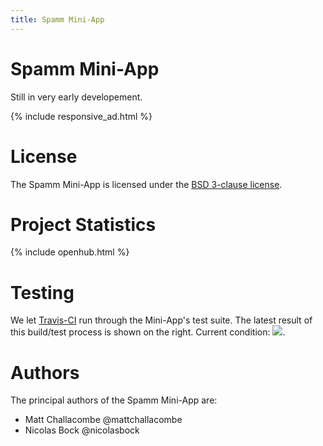 ```yaml
---
title: Spamm Mini-App
---
```


# Spamm Mini-App

Still in very early developement.

{% include responsive_ad.html %}

# License

The Spamm Mini-App is licensed under the [BSD 3-clause
license](http://opensource.org/licenses/BSD-3-Clause).

# Project Statistics

{% include openhub.html %}

# Testing

We let
[Travis-CI](https://travis-ci.org)
run through the Mini-App's test suite.  The latest result of this build/test
process is shown on the right. Current condition:
[![](https://travis-ci.org/FreeON/spamm-miniapp.svg)](https://travis-ci.org/FreeON/spamm-miniapp).

# Authors

The principal authors of the Spamm Mini-App are:

  - Matt Challacombe @mattchallacombe
  - Nicolas Bock @nicolasbock
